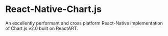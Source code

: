 # React-Native-Chart.js
An excellently performant and cross platform React-Native implementation of Chart.js v2.0 built on ReactART.
